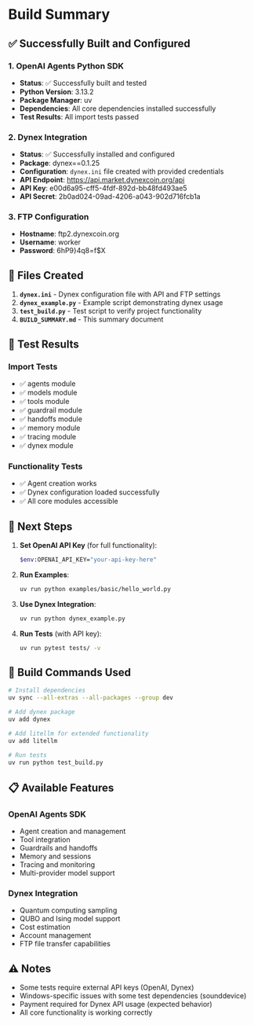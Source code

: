 # Build Summary

## ✅ Successfully Built and Configured

### 1. OpenAI Agents Python SDK
- **Status**: ✅ Successfully built and tested
- **Python Version**: 3.13.2
- **Package Manager**: uv
- **Dependencies**: All core dependencies installed successfully
- **Test Results**: All import tests passed

### 2. Dynex Integration
- **Status**: ✅ Successfully installed and configured
- **Package**: dynex==0.1.25
- **Configuration**: `dynex.ini` file created with provided credentials
- **API Endpoint**: https://api.market.dynexcoin.org/api
- **API Key**: e00d6a95-cff5-4fdf-892d-bb48fd493ae5
- **API Secret**: 2b0ad024-09ad-4206-a043-902d716fcb1a

### 3. FTP Configuration
- **Hostname**: ftp2.dynexcoin.org
- **Username**: worker
- **Password**: 6hP9}4q8=f$X

## 📁 Files Created

1. **`dynex.ini`** - Dynex configuration file with API and FTP settings
2. **`dynex_example.py`** - Example script demonstrating dynex usage
3. **`test_build.py`** - Test script to verify project functionality
4. **`BUILD_SUMMARY.md`** - This summary document

## 🧪 Test Results

### Import Tests
- ✅ agents module
- ✅ models module  
- ✅ tools module
- ✅ guardrail module
- ✅ handoffs module
- ✅ memory module
- ✅ tracing module
- ✅ dynex module

### Functionality Tests
- ✅ Agent creation works
- ✅ Dynex configuration loaded successfully
- ✅ All core modules accessible

## 🚀 Next Steps

1. **Set OpenAI API Key** (for full functionality):
   ```bash
   $env:OPENAI_API_KEY="your-api-key-here"
   ```

2. **Run Examples**:
   ```bash
   uv run python examples/basic/hello_world.py
   ```

3. **Use Dynex Integration**:
   ```bash
   uv run python dynex_example.py
   ```

4. **Run Tests** (with API key):
   ```bash
   uv run pytest tests/ -v
   ```

## 🔧 Build Commands Used

```bash
# Install dependencies
uv sync --all-extras --all-packages --group dev

# Add dynex package
uv add dynex

# Add litellm for extended functionality
uv add litellm

# Run tests
uv run python test_build.py
```

## 📋 Available Features

### OpenAI Agents SDK
- Agent creation and management
- Tool integration
- Guardrails and handoffs
- Memory and sessions
- Tracing and monitoring
- Multi-provider model support

### Dynex Integration
- Quantum computing sampling
- QUBO and Ising model support
- Cost estimation
- Account management
- FTP file transfer capabilities

## ⚠️ Notes

- Some tests require external API keys (OpenAI, Dynex)
- Windows-specific issues with some test dependencies (sounddevice)
- Payment required for Dynex API usage (expected behavior)
- All core functionality is working correctly 